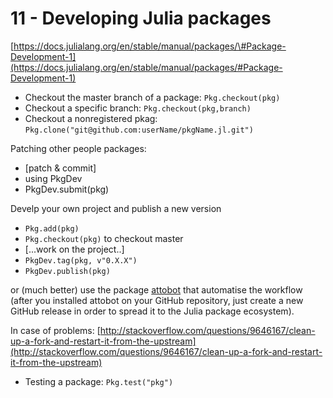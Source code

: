 # 11 - Developing Julia packages

[https://docs.julialang.org/en/stable/manual/packages/\#Package-Development-1](https://docs.julialang.org/en/stable/manual/packages/#Package-Development-1)

* Checkout the master branch of a package: `Pkg.checkout(pkg)`
* Checkout a specific branch: `Pkg.checkout(pkg,branch)`
* Checkout a nonregistered pkag: `Pkg.clone("git@github.com:userName/pkgName.jl.git")`

Patching other people packages:

* \[patch & commit\]
* using PkgDev
* PkgDev.submit\(pkg\)

Develp your own project and publish a new version

* `Pkg.add(pkg)`
* `Pkg.checkout(pkg)` to checkout master
* \[...work on the project..\]
* `PkgDev.tag(pkg, v"0.X.X")`
* `PkgDev.publish(pkg)`

or \(much better\) use the package [attobot](https://github.com/attobot/attobot) that automatise the workflow \(after you installed attobot on your GitHub repository, just create a new GitHub release in order to spread it to the Julia package ecosystem\).

In case of problems: [http://stackoverflow.com/questions/9646167/clean-up-a-fork-and-restart-it-from-the-upstream](http://stackoverflow.com/questions/9646167/clean-up-a-fork-and-restart-it-from-the-upstream)

* Testing a package: `Pkg.test("pkg")`

